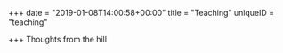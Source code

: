 +++
date = "2019-01-08T14:00:58+00:00"
title = "Teaching"
uniqueID = "teaching"

+++
Thoughts from the hill